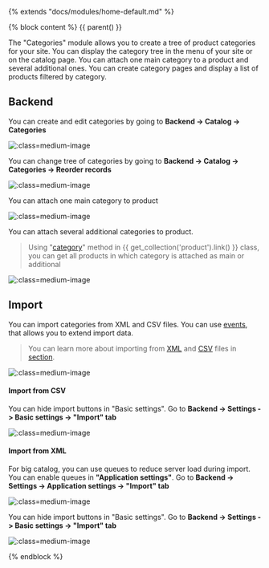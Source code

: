 {% extends "docs/modules/home-default.md" %}

{% block content %}
{{ parent() }}

The "Categories" module allows you to create a tree of product categories for your site.
You can display the category tree in the menu of your site or on the catalog page.
You can attach one main category to a product and several additional ones.
You can create category pages and display a list of products filtered by category.

## Backend

You can create and edit categories by going to **Backend -> Catalog -> Categories**

![](./../../assets/images/backend-category-1.png ':class=medium-image')

You can change tree of categories by going to **Backend -> Catalog -> Categories -> Reorder records**

![](./../../assets/images/backend-category-5.png ':class=medium-image')

You can attach one main category to product

![](./../../assets/images/backend-category-2.png ':class=medium-image')

You can attach several additional categories to product.

> Using "[category](modules/product/collection/collection.md#categoryicategoryid-bwithchildren-false)" method in {{ get_collection('product').link() }} class,
you can get all products in which category is attached as main or additional

![](./../../assets/images/backend-category-3.png ':class=medium-image')

## Import

You can import categories from XML and CSV files.
You can use [events](modules/category/event/event#event-list-category), that allows you to extend import data.
 
> You can learn more about importing from [XML](import/import-from-xml/home.md#import-from-xml) and [CSV](import/import-from-csv/home.md#import-from-csv) files in [section](import/import-from-xml/home.md#import-from-xml).

![](./../../assets/images/backend-category-4.png ':class=medium-image')

#### Import from CSV

You can hide import buttons in "Basic settings".
Go to **Backend -> Settings -> Basic settings -> "Import" tab**

![](./../../assets/images/import-from-csv-settings-3.png ':class=medium-image')

#### Import from XML

For big catalog, you can use queues to reduce server load during import.
You can enable queues in **"Application settings"**.
Go to **Backend -> Settings -> Application settings -> "Import" tab**

![](./../../assets/images/import-from-xml-settings-8.png ':class=medium-image')

You can hide import buttons in "Basic settings".
Go to **Backend -> Settings -> Basic settings -> "Import" tab**

![](./../../assets/images/import-from-xml-settings-9.png ':class=medium-image')

{% endblock %}
